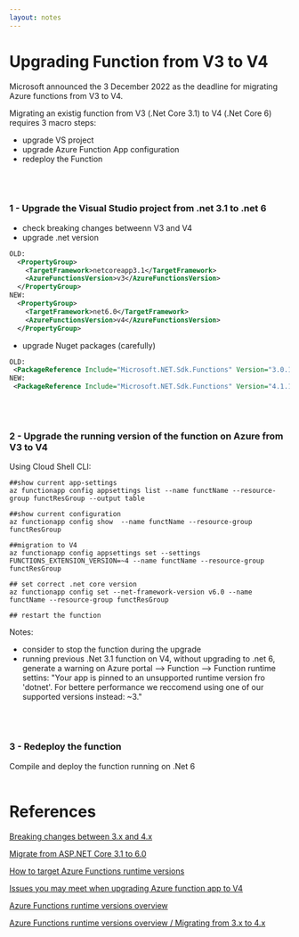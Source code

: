 ```yaml
---
layout: notes
---
```


# Upgrading Function from V3 to V4

Microsoft announced the 3 December 2022 as the deadline for migrating Azure functions from V3 to V4.

Migrating an existig function from V3 (.Net Core 3.1) to V4 (.Net Core 6) requires 3 macro steps:
 - upgrade VS project
 - upgrade Azure Function App configuration
 - redeploy the Function
<br/>
<br/>

### 1 - Upgrade the Visual Studio project from .net 3.1 to .net 6

- check breaking changes betweenn V3 and V4
- upgrade .net version
```xml
OLD:
  <PropertyGroup>
    <TargetFramework>netcoreapp3.1</TargetFramework>
    <AzureFunctionsVersion>v3</AzureFunctionsVersion>
  </PropertyGroup>
NEW: 
  <PropertyGroup>
    <TargetFramework>net6.0</TargetFramework>
    <AzureFunctionsVersion>v4</AzureFunctionsVersion>
  </PropertyGroup>
```

 - upgrade Nuget packages (carefully)

```xml
OLD:
 <PackageReference Include="Microsoft.NET.Sdk.Functions" Version="3.0.13" />
NEW:
 <PackageReference Include="Microsoft.NET.Sdk.Functions" Version="4.1.1" />
```
<br/>
<br/>

### 2 - Upgrade the running version of the function on Azure from V3 to V4
Using Cloud Shell CLI:

```shell
##show current app-settings
az functionapp config appsettings list --name functName --resource-group functResGroup --output table

##show current configuration
az functionapp config show  --name functName --resource-group functResGroup 

##migration to V4
az functionapp config appsettings set --settings FUNCTIONS_EXTENSION_VERSION=~4 --name functName --resource-group functResGroup

## set correct .net core version
az functionapp config set --net-framework-version v6.0 --name functName --resource-group functResGroup

## restart the function
```

Notes:
 - consider to stop the function during the upgrade
 - running previous .Net 3.1 function on V4, without upgrading to .net 6, generate a warning on Azure portal --> Function --> Function runtime settins: "Your app is pinned to an unsupported runtime version fro 'dotnet'. For bettere performance we reccomend using one of our supported versions instead: ~3."
<br/>
<br/>


### 3 - Redeploy the function 
Compile and deploy the function running on .Net 6
<br/> 
<br/>



# References

[Breaking changes between 3.x and 4.x](https://docs.microsoft.com/en-us/azure/azure-functions/functions-versions?tabs=azure-cli%2Cin-process%2Cv4&pivots=programming-language-csharp#breaking-changes-between-3x-and-4x)

[Migrate from ASP.NET Core 3.1 to 6.0](https://docs.microsoft.com/en-us/aspnet/core/migration/31-to-60?view=aspnetcore-6.0&tabs=visual-studio)

[How to target Azure Functions runtime versions](https://docs.microsoft.com/en-us/azure/azure-functions/set-runtime-version)

[Issues you may meet when upgrading Azure function app to V4](https://techcommunity.microsoft.com/t5/apps-on-azure-blog/issues-you-may-meet-when-upgrading-azure-function-app-to-v4/ba-p/3288983)

[Azure Functions runtime versions overview](https://docs.microsoft.com/en-us/azure/azure-functions/functions-versions)

[Azure Functions runtime versions overview / Migrating from 3.x to 4.x](https://docs.microsoft.com/en-us/azure/azure-functions/functions-versions?tabs=azure-cli%2Cin-process%2Cv4&pivots=programming-language-csharp#migrating-from-3x-to-4x)

 
